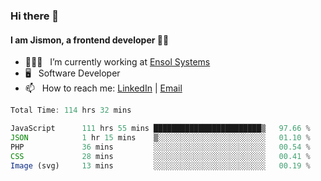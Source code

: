 ### Hi there 👋

#### I am Jismon, a frontend developer 👦🏻

- 🧑🏻‍💻   &nbsp; I’m currently working at <a href='https://www.ensolsystems.com/' target="_blank">Ensol Systems</a>
- 🖥   &nbsp; Software Developer
- 📫   &nbsp; How to reach me: <a href='https://www.linkedin.com/in/jismonthomas/'>LinkedIn</a> | <a href='mailto:hellojismonthomas@gmail.com'>Email</a>

<!--START_SECTION:waka-->

```javascript
Total Time: 114 hrs 32 mins

JavaScript      111 hrs 55 mins ████████████████████████▒   97.66 %
JSON            1 hr 15 mins    ▒░░░░░░░░░░░░░░░░░░░░░░░░   01.10 %
PHP             36 mins         ░░░░░░░░░░░░░░░░░░░░░░░░░   00.54 %
CSS             28 mins         ░░░░░░░░░░░░░░░░░░░░░░░░░   00.41 %
Image (svg)     13 mins         ░░░░░░░░░░░░░░░░░░░░░░░░░   00.19 %
```

<!--END_SECTION:waka-->

<!--
**jismonthomas/jismonthomas** is a ✨ _special_ ✨ repository because its `README.md` (this file) appears on your GitHub profile.

Here are some ideas to get you started:

- 🔭 I’m currently working on ...
- 🌱 I’m currently learning ...
- 👯 I’m looking to collaborate on ...
- 🤔 I’m looking for help with ...
- 💬 Ask me about ...
- 📫 How to reach me: ...
- 😄 Pronouns: ...
- ⚡ Fun fact: ...
-->
